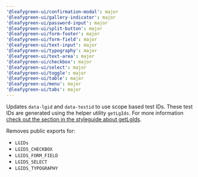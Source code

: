 ```yaml
---
'@leafygreen-ui/confirmation-modal': major
'@leafygreen-ui/gallery-indicator': major
'@leafygreen-ui/password-input': major
'@leafygreen-ui/split-button': major
'@leafygreen-ui/form-footer': major
'@leafygreen-ui/form-field': major
'@leafygreen-ui/text-input': major
'@leafygreen-ui/typography': major
'@leafygreen-ui/text-area': major
'@leafygreen-ui/checkbox': major
'@leafygreen-ui/select': major
'@leafygreen-ui/toggle': major
'@leafygreen-ui/table': major
'@leafygreen-ui/menu': major
'@leafygreen-ui/tabs': major
---
```


Updates `data-lgid` and `data-testid` to use scope based test IDs. These test IDs are generated using the helper utility `getLgIds`. For more information [check out the section in the styleguide about getLgIds](https://github.com/mongodb/leafygreen-ui/blob/main/STYLEGUIDE.md#getlgids).

Removes public exports for:
- `LGIDs`
- `LGIDS_CHECKBOX`
- `LGIDS_FORM_FIELD`
- `LGIDS_SELECT`
- `LGIDS_TYPOGRAPHY`